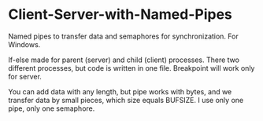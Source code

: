 # Client-Server-with-Named-Pipes
Named pipes to transfer data and semaphores for synchronization. For Windows.

If-else made for parent (server) and child (client) processes. There two different processes, but code is written in one file. 
Breakpoint will work only for server.

You can add data with any length, but pipe works with bytes, and we transfer data by small pieces, which size equals BUFSIZE. 
I use only one pipe, only one semaphore. 
